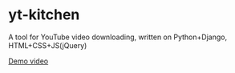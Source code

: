 # yt-kitchen
A tool for YouTube video downloading, written on Python+Django, HTML+CSS+JS(jQuery)

[Demo video](https://drive.google.com/file/d/1jxk9YolHgniagS_Ch_zIfARZCnuQCMDf/preview)